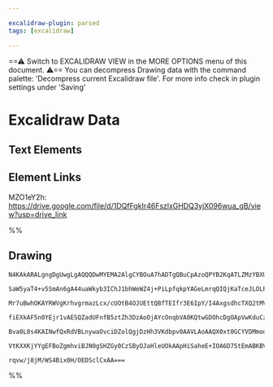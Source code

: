 ```yaml
---

excalidraw-plugin: parsed
tags: [excalidraw]

---
```

==⚠  Switch to EXCALIDRAW VIEW in the MORE OPTIONS menu of this document. ⚠== You can decompress Drawing data with the command palette: 'Decompress current Excalidraw file'. For more info check in plugin settings under 'Saving'



# Excalidraw Data
## Text Elements
## Element Links
MZO1eY2h: https://drive.google.com/file/d/1DQfFgkIr46FszlxGHDQ3yjX096wua_gB/view?usp=drive_link

%%
## Drawing
```compressed-json
N4KAkARALgngDgUwgLgAQQQDwMYEMA2AlgCYBOuA7hADTgQBuCpAzoQPYB2KqATLZMzYBXUtiRoIACyhQ4zZAHoFAc0JRJQgEYA6bGwC2CgF7N6hbEcK4OCtptbErHALRY8RMpWdx8Q1TdIEfARcZgRmBShcZQUebQA2bQB2GjoghH0EDihmbgBtcDBQMBKIEm4IAFkALQB5AEYEAE0eSVSSyFhECozNBGJiXE1g9tLMbmcAVkn67QAWevqAZgBO

SaW5yaT4+v5SmAn6gA44uaWkyb3IChJ1bhWeWZ4j+PiLpfqkpYAGeLmrqQIQjKaTceJLOLPHgfJYnFavI4rAHWZQjNDfAHMKCkNgAawQAGE2Pg2KQKgBiRpUpAAzS4bC45Q4oQcYhEklkiTY6zMOC4QLZUaQABmhHw+AAyrA0ehBB4hRAsTj8QB1W5tNB8QoCbF4hBSmAyxXE8oA5kgjjhXJoXbaiBsPnYNQHG3fDF2pnCOAASWI1tQeQAugDheR

Mr7uBwhOKAYRWVgKrhvgrmazLcx/cUOtB4OJUEttQBfTEIfr3E6IpY/I4AxgsdhcTXQ2tMVicABynDE3EWkyOCzmb1t2cIzAAIukoGW0MKCGFacJWQBRYKZbL+oMAoRwQZT4g9r48cE8HiDpL1LXZogcXEVaSyeRKMiERjaZRsNiohC6AwKUXBBRiAUeoxwARWFAAxZRcW9UhBwg5gjHwTAAHEAAkwKWGAACsAA1vnhCghFwAB9ZQACEFDMBAKAA

fiEXkAF5n0YEjr1vAESQZadUFnfB5ztZh3DzAoOjAYcOnqbVA0KQtwGDOhcDgOApVwKduCzaBJAyPMICIEEoFGBhCBo8j6UZVM2WJUkKWFOz7KM7ARAFKBvSnfQpWVQlrM5dBKQQalHOcrJXPcsyGU9FkrI5CpuQ4Xl+RCoLSBctyMggsVJWlXS5VNQoICclKQrSjzdVVdVuEvSBCtS9zPL1A0jVy/c9gK4LshKgAlYQLStHtWpq4r3NqR1nR7N0

Bva0L0s4KAINwfQxRdVBLnywaOvciDZolQgjDzHh3VKdbpv0AAVLAoAAQX0xt0GCYVDMmoqNoyVTSCulK2AobTcH3NAoxjNappKpdWUuz7vpCP70H5HEqCe2qMnBuHTtzCpLKMoScXFXDuCSU9tHqOZ+weFY5h4SZvi+VqseJfAmjBZZkn7P4jm+ZYHiSGt8qMD99A0u16AIIQ81mC8ziOJJZIRoaMm6qL039CAMdapkSB2vbKsOyA1eIKUEDgbh

VtKXXKjYYgEFBoZgmhviBJN0gSHZGy0CzSByOJaHleUOkAApHiSaheE+IOA6D75tEmABKBVOoQZRo35dGfdwf2flD9PeEziPo4gaWgeeqB6vxEaoAbf0AfwVrQwWhA4/jR2OGUAXsyya2eOxEWAWwIhDbQTuEABDha+4AeAWEKBrzzAf89KOxsIQbAcglYe4DNi2reGHi7cH/L6TLxhTo/fAW9KLocvSJeGwVJysQMVHun+6Mq7tLj8Vtudd6vUI

rqvw/j8jM/WS4Bix0H/OEDSclCxAA===
```
%%